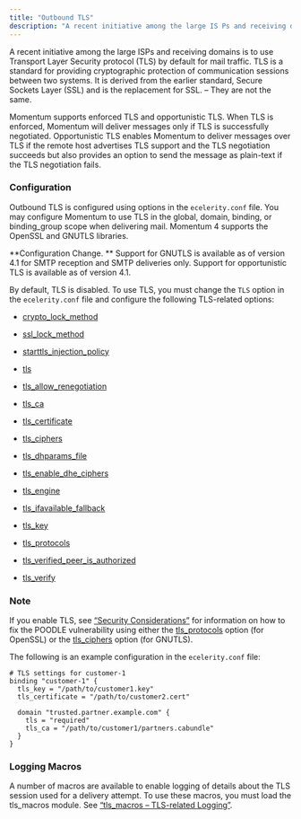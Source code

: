 ```yaml
---
title: "Outbound TLS"
description: "A recent initiative among the large IS Ps and receiving domains is to use Transport Layer Security protocol TLS by default for mail traffic TLS is a standard for providing cryptographic protection of communication sessions between two systems It is derived from the earlier standard Secure Sockets Layer SSL and..."
---
```


A recent initiative among the large ISPs and receiving domains is to use Transport Layer Security protocol (TLS) by default for mail traffic. TLS is a standard for providing cryptographic protection of communication sessions between two systems. It is derived from the earlier standard, Secure Sockets Layer (SSL) and is the replacement for SSL. – They are not the same.

Momentum supports enforced TLS and opportunistic TLS. When TLS is enforced, Momentum will deliver messages only if TLS is successfully negotiated. Opportunistic TLS enables Momentum to deliver messages over TLS if the remote host advertises TLS support and the TLS negotiation succeeds but also provides an option to send the message as plain-text if the TLS negotiation fails.

### <a name="tls_option.configuration"></a> Configuration

Outbound TLS is configured using options in the `ecelerity.conf` file. You may configure Momentum to use TLS in the global, domain, binding, or binding_group scope when delivering mail. Momentum 4 supports the OpenSSL and GNUTLS libraries.

**Configuration Change. ** Support for GNUTLS is available as of version 4.1 for SMTP reception and SMTP deliveries only. Support for opportunistic TLS is available as of version 4.1.

By default, TLS is disabled. To use TLS, you must change the `TLS` option in the `ecelerity.conf` file and configure the following TLS-related options:

*   [crypto_lock_method](/momentum/4/config/crypto-lock-method)

*   [ssl_lock_method](/momentum/4/config/ssl-lock-method)

*   [starttls_injection_policy](/momentum/4/config/starttls-injection-policy)

*   [tls](/momentum/4/config/ref-tls)

*   [tls_allow_renegotiation](/momentum/4/config/tls-allow-renegotiation)

*   [tls_ca](/momentum/4/config/tls-ca)

*   [tls_certificate](/momentum/4/config/tls-certificate)

*   [tls_ciphers](/momentum/4/config/tls-ciphers)

*   [tls_dhparams_file](/momentum/4/config/ref-tls-dhparams-file)

*   [tls_enable_dhe_ciphers](/momentum/4/config/ref-tls-enable-dhe-ciphers)

*   [tls_engine](/momentum/4/config/tls-engine)

*   [tls_ifavailable_fallback](/momentum/4/config/tls-ifavailable-fallback)

*   [tls_key](/momentum/4/config/tls-key)

*   [tls_protocols](/momentum/4/config/tls-protocols)

*   [tls_verified_peer_is_authorized](/momentum/4/config/tls-verified-peer-is-authorized)

*   [tls_verify](/momentum/4/config/tls-verify)

### Note

If you enable TLS, see [“Security Considerations”](/momentum/4/install-security-considerations) for information on how to fix the POODLE vulnerability using either the [tls_protocols](/momentum/4/config/tls-protocols) option (for OpenSSL) or the [tls_ciphers](/momentum/4/config/tls-ciphers) option (for GNUTLS).

The following is an example configuration in the `ecelerity.conf` file:

```
# TLS settings for customer-1
binding "customer-1" {
  tls_key = "/path/to/customer1.key"
  tls_certificate = "/path/to/customer2.cert"

  domain "trusted.partner.example.com" {
    tls = "required"
    tls_ca = "/path/to/customer1/partners.cabundle"
  }
}
```

### <a name="tls_option.logging"></a> Logging Macros

A number of macros are available to enable logging of details about the TLS session used for a delivery attempt. To use these macros, you must load the tls_macros module. See [“tls_macros – TLS-related Logging”](/momentum/4/4-tls-macros).